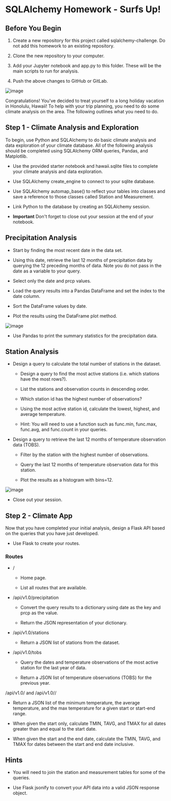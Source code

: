 
# SQLAlchemy Homework - Surfs Up!

## Before You Begin

1. Create a new repository for this project called sqlalchemy-challenge. Do not add this homework to an existing repository.

2. Clone the new repository to your computer.

3. Add your Jupyter notebook and app.py to this folder. These will be the main scripts to run for analysis.

4. Push the above changes to GitHub or GitLab.

![image](https://user-images.githubusercontent.com/83431185/145316315-ad75bb42-0ab9-4738-9137-cd3228b04c30.png)


Congratulations! You've decided to treat yourself to a long holiday vacation in Honolulu, Hawaii! To help with your trip planning, you need to do some climate analysis on the area. The following outlines what you need to do.

## Step 1 - Climate Analysis and Exploration
To begin, use Python and SQLAlchemy to do basic climate analysis and data exploration of your climate database. All of the following analysis should be completed using SQLAlchemy ORM queries, Pandas, and Matplotlib.

- Use the provided starter notebook and hawaii.sqlite files to complete your climate analysis and data exploration.

- Use SQLAlchemy create_engine to connect to your sqlite database.

- Use SQLAlchemy automap_base() to reflect your tables into classes and save a reference to those classes called Station and Measurement.

- Link Python to the database by creating an SQLAlchemy session.

- **Important** Don't forget to close out your session at the end of your notebook.


## Precipitation Analysis


- Start by finding the most recent date in the data set.

- Using this date, retrieve the last 12 months of precipitation data by querying the 12 preceding months of data. Note you do not pass in the date as a variable to your query.

- Select only the date and prcp values.

- Load the query results into a Pandas DataFrame and set the index to the date column.

- Sort the DataFrame values by date.

- Plot the results using the DataFrame plot method.

![image](https://user-images.githubusercontent.com/83431185/145316528-0a7f182a-1fd5-450a-b76b-dca8a4822258.png)

- Use Pandas to print the summary statistics for the precipitation data.



## Station Analysis


- Design a query to calculate the total number of stations in the dataset.

    - Design a query to find the most active stations (i.e. which stations have the most rows?).

    - List the stations and observation counts in descending order.

    - Which station id has the highest number of observations?

   - Using the most active station id, calculate the lowest, highest, and average temperature.

   - Hint: You will need to use a function such as func.min, func.max, func.avg, and func.count in your queries.


- Design a query to retrieve the last 12 months of temperature observation data (TOBS).

   - Filter by the station with the highest number of observations.

   - Query the last 12 months of temperature observation data for this station.

   - Plot the results as a histogram with bins=12.

![image](https://user-images.githubusercontent.com/83431185/145316702-f3c9fc1f-91cb-4e51-a838-e5f4df6abb38.png)



- Close out your session.


## Step 2 - Climate App
Now that you have completed your initial analysis, design a Flask API based on the queries that you have just developed.

- Use Flask to create your routes.


### Routes

- /

   - Home page.
   
   - List all routes that are available.

- /api/v1.0/precipitation

   - Convert the query results to a dictionary using date as the key and prcp as the value.

   - Return the JSON representation of your dictionary.


- /api/v1.0/stations

   - Return a JSON list of stations from the dataset.

- /api/v1.0/tobs


   - Query the dates and temperature observations of the most active station for the last year of data.

   - Return a JSON list of temperature observations (TOBS) for the previous year.


/api/v1.0/<start> and /api/v1.0/<start>/<end>

   - Return a JSON list of the minimum temperature, the average temperature, and the max temperature for a given start or start-end range.

   - When given the start only, calculate TMIN, TAVG, and TMAX for all dates greater than and equal to the start date.

   - When given the start and the end date, calculate the TMIN, TAVG, and TMAX for dates between the start and end date inclusive.



## Hints

- You will need to join the station and measurement tables for some of the queries.

- Use Flask jsonify to convert your API data into a valid JSON response object.
